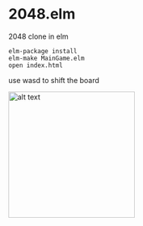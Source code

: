 # 2048.elm
2048 clone in elm

```
elm-package install
elm-make MainGame.elm
open index.html
```

use wasd to shift the board

<img src="http://i.imgur.com/fQsj1FQ.png" alt="alt text" height="250" >



